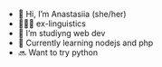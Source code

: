 - 👋 Hi, I’m Anastasiia (she/her)
- 👩🏼‍💻 ex-linguistics
- 👀 I’m studiyng web dev
- 🌱 Currently learning nodejs and php
- 🔜 Want to try python
